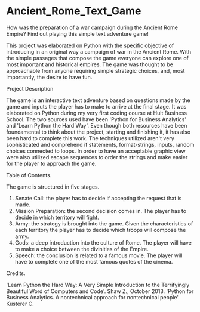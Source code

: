 # Ancient_Rome_Text_Game
How was the preparation of a war campaign during the Ancient Rome Empire? Find out playing this simple text adventure game!

This project was elaborated on Python with the specific objective of introducing in an original way a campaign of war in the Ancient Rome. With the simple passages that
compose the game everyone can explore one of most important and historical empires. The game was thought to be approachable from anyone requiring simple strategic choices, 
and, most importantly, the desire to have fun.

Project Description

The game is an interactive text adventure based on questions made by the game and inputs the player has to make to arrive at the final stage.
It was elaborated on Python during my very first coding course at Hult Business School. The two sources used have been 'Python for Business Analytics' and 
'Learn Python the Hard Way'. Even though both resources have been foundamental to think about the project, starting and finishing it, it has also been hard to complete
this work. 
The techniques utilized aren't very sophisticated and comprehend if statements, format-strings, inputs, random choices connected to loops. In order to have an acceptable
graphic view were also utilized escape sequences to order the strings and make easier for the player to approach the game.

Table of Contents.

The game is structured in five stages.
1. Senate Call: the player has to decide if accepting the request that is made.
2. Mission Preparation: the second decision comes in. The player has to decide in which territory will fight.
3. Army: the strategy is brought into the game. Given the characteristics of each territory the player has to decide which troops will compose the army.
4. Gods: a deep introduction into the culture of Rome. The player will have to make a choice between the divinities of the Empire.
5. Speech: the conclusion is related to a famous movie. The player will have to complete one of the most famous quotes of the cinema.

Credits.

'Learn Python the Hard Way: A Very Simple Introduction to the Terrifyingly Beautiful Word of Computers and Code'. Shaw Z., October 2013.
'Python for Business Analytics. A nontechnical approach for nontechnical people'. Kusterer C.
